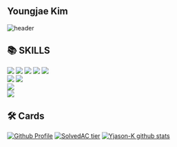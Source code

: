 <!--
**Yjason-K/Yjason-K** is a ✨ _special_ ✨ repository because its `README.md` (this file) appears on your GitHub profile.

Here are some ideas to get you started:

- 🔭 I’m currently working on ...
- 🌱 I’m currently learning ...
- 👯 I’m looking to collaborate on ...
- 🤔 I’m looking for help with ...
- 💬 Ask me about ...
- 📫 How to reach me: ...
- 😄 Pronouns: ...
- ⚡ Fun fact: ...
-->

## Youngjae Kim

![header](https://capsule-render.vercel.app/api?type=waving&color=auto&height=300&section=header&text=Yjason-K&fontSize=90&animation=fadeIn&fontAlignY=38&descAlignY=51&descAlign=62)

<div align=left><h2>📚 SKILLS</h2></div>
<div align=left>
  <img src="https://img.shields.io/badge/html5-E34F26?style=for-the-badge&logo=html5&logoColor=white"> 
  <img src="https://img.shields.io/badge/css-1572B6?style=for-the-badge&logo=css3&logoColor=white"> 
  <img src="https://img.shields.io/badge/javascript-F7DF1E?style=for-the-badge&logo=javascript&logoColor=black"> 
  <img src="https://img.shields.io/badge/react-61DAFB?style=for-the-badge&logo=react&logoColor=black">
  <img src="https://img.shields.io/badge/Recoil-3578E5?style=for-the-badge&logo=Recoil&logoColor=white">
  <br/>
  <img src="https://img.shields.io/badge/node.js-339933?style=for-the-badge&logo=Node.js&logoColor=white">
  <img src="https://img.shields.io/badge/express-000000?style=for-the-badge&logo=express&logoColor=white">
  <br/>
  <img src="https://img.shields.io/badge/python-3776AB?style=for-the-badge&logo=python&logoColor=white">
  <br/>
  <img src="https://img.shields.io/badge/amazonaws-232F3E?style=for-the-badge&logo=amazonaws&logoColor=white">
</div>

##  🛠️ Cards
[![Github Profile](https://github-readme-stats.vercel.app/api?username=Yjason-k&count_private=true&hide=contribs,prs&show_icons=true&theme=vue-dark)](https://github.com/Yjason-K)
[![SolvedAC tier](http://mazassumnida.wtf/api/v2/generate_badge?boj=gomgom22)](https://solved.ac/gomgom22)
[![Yjason-K github stats](https://github-readme-stats.vercel.app/api/top-langs/?username=Yjason-K&show_icons=true&hide_border=true&title_color=ffffff&icon_color=ffffff&text_color=ffffff&bg_color=000000&layout=compact)](https://github.com/Yjason-K)

